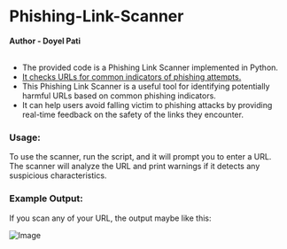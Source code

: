 # Phishing-Link-Scanner
<b> Author - Doyel Pati</b>
<ul>
<br>
<li>The provided code is a Phishing Link Scanner implemented in Python.</li>
<u> <li> It checks URLs for common indicators of phishing attempts.</li> </u>
  <li> This Phishing Link Scanner is a useful tool for identifying potentially harmful URLs based on common phishing indicators.</li>
  <li>It can help users avoid falling victim to phishing attacks by providing real-time feedback on the safety of the links they encounter.</li>
</ul>
<h3> Usage: </h3>
To use the scanner, run the script, and it will prompt you to enter a URL.<br>
The scanner will analyze the URL and print warnings if it detects any suspicious characteristics.
<h3>Example Output:</h3>
If you scan any of your URL, the output maybe like this: 

![Image](https://github.com/user-attachments/assets/25335288-d7cf-4061-9a45-6fa24645d1a6)
